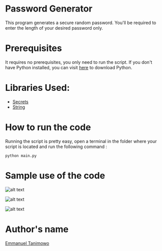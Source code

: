 # Password Generator

This program generates a secure random password. You'll be required to enter the length of your desired password only.

# Prerequisites

It requires no prerequisites, you only need to run the script. If you don't have Python installed, you can visit [here](https://www.python.org/downloads/) to download Python.

# Libraries Used:

* [Secrets](https://docs.python.org/3/library/secrets.html)
* [String](https://docs.python.org/3/library/string.html)

# How to run the code

Running the script is pretty easy, open a terminal in the folder where your script is located and run the following command :

`python main.py`

# Sample use of the code

![alt text](https://github.com/Mannuel25/python-projects/blob/master/projects/Password-Generators/Password-Generator-1/screenshot_1.png)

![alt text](https://github.com/Mannuel25/python-projects/blob/master/projects/Password-Generators/Password-Generator-1/screenshot_2.png)

![alt text](https://github.com/Mannuel25/python-projects/blob/master/projects/Password-Generators/Password-Generator-1/screenshot_3.png)

# Author's name

[Emmanuel Tanimowo](https://github.com/Mannuel25)